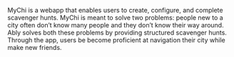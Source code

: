 MyChi is a webapp that enables users to create, configure, and complete scavenger hunts. MyChi is meant to solve two problems: people new to a city often don’t know many people and they don’t know their way around. Ably solves both these problems by providing structured scavenger hunts. Through the app, users be become proficient at navigation their city while make new friends.